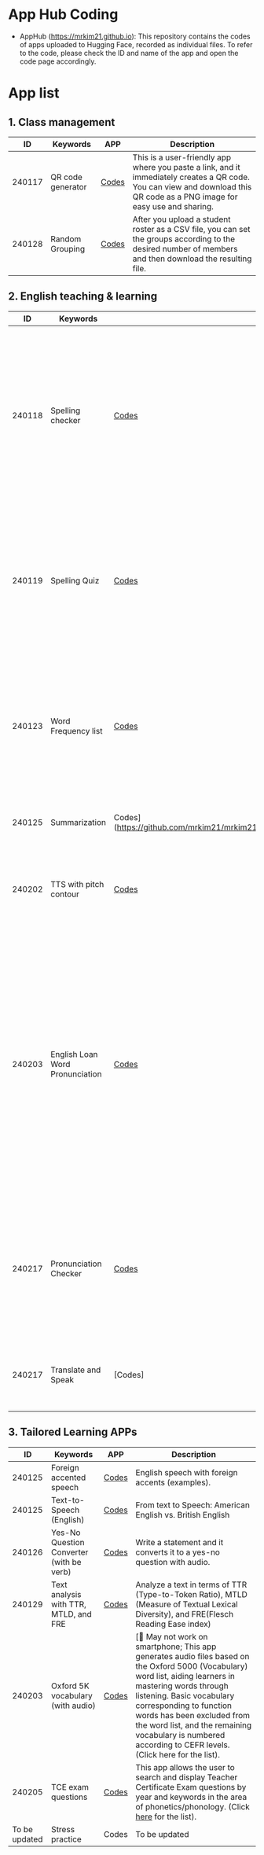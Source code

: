 # App Hub Coding

+ AppHub (https://mrkim21.github.io): This repository contains the codes of apps uploaded to Hugging Face, recorded as individual files. To refer to the code, please check the ID and name of the app and open the code page accordingly.

# App list

## 1. Class management

|ID|Keywords|APP|Description|
|--|--|--|--|
|240117 |	QR code generator|[Codes](https://github.com/mrkim21/mrkim21.github.io/blob/main/appfolder/appcodes/240117_qrcode.ipynb)|This is a user-friendly app where you paste a link, and it immediately creates a QR code. You can view and download this QR code as a PNG image for easy use and sharing.|
|240128	| Random Grouping |[Codes](https://github.com/mrkim21/mrkim21.github.io/blob/main/appfolder/appcodes/240117_qrcode.ipynb)|After you upload a student roster as a CSV file, you can set the groups according to the desired number of members and then download the resulting file.|

## 2. English teaching & learning

|ID|Keywords|APP|Description|
|--|--|--|--|
|240118 |	Spelling checker |[Codes](https://github.com/mrkim21/mrkim21.github.io/blob/main/appfolder/appcodes/240118_spelling.ipynb)|This app melds auditory learning with active participation, ideal for enhancing spelling skills, particularly with challenging words, and its instant feedback helps users swiftly correct mistakes.|
|240119	| Spelling Quiz |[Codes](https://github.com/mrkim21/mrkim21.github.io/blob/main/appfolder/appcodes/240128_spelling_quiz.ipynb)|This app lets you choose your learner level, with each level featuring 10 words for a spelling check game. The user listens to the pronunciation of a word and then types its spelling.|
|240123	| Word Frequency list| [Codes](https://github.com/mrkim21/mrkim21.github.io/blob/main/appfolder/appcodes/240123_freqlist.ipynb)|Paste text to generate word frequency lists, alphabetically or by frequency, simplifying language analysis and enhancing language skills.|
|240125	| Summarization| Codes](https://github.com/mrkim21/mrkim21.github.io/blob/main/appfolder/appcodes/240125_summarization.ipynb)|Paste your text and it returns one possible summary.|
|240202	| TTS with pitch contour |[Codes](https://github.com/mrkim21/mrkim21.github.io/blob/main/appfolder/appcodes/240202_tts_pitch.ipynb)|Text-to-speech APP incorporating visual pitch contour to mimic natural speech intonation.|
|240203 |	English Loan Word Pronunciation |[Codes](https://github.com/mrkim21/mrkim21.github.io/blob/main/appfolder/appcodes/240203_korean_english.ipynb)|This app helps learners compare the pronunciation of English Loan words in Korean to their original English pronunciation, enhancing their vocabulary usage. The borrowed words are from the Standard Korean Dictionary. Click [here](https://github.com/MK316/Spring2024/blob/main/data/FKE.csv) to see the list. Also refer to [The Standard Korean Language Dictionary](https://stdict.korean.go.kr/main/main.do)|
|240217	| Pronunciation Checker | [Codes](https://github.com/mrkim21/mrkim21.github.io/blob/main/appfolder/appcodes/240217_pronunciation_checker.ipynb)|This app helps learners check the pronunciation of their speech, using speech recognizer. It uses a simple Python Levenshtein package. Read more [here](https://github.com/mrkim21/mrkim21.github.io/blob/main/appfolder/proncheckcaution.md).|
| 240217	| Translate and Speak |[Codes]|[📌 Currently unavailable] This app translates texts between English and Korean.|

## 3. Tailored Learning APPs
|ID|Keywords|APP|Description|
|--|--|--|--|
|240125 |	Foreign accented speech |[Codes](https://github.com/mrkim21/mrkim21.github.io/blob/main/appfolder/appcodes/240125_foreignaccent.ipynb)|English speech with foreign accents (examples).|
|240125 |	Text-to-Speech (English) |[Codes](https://github.com/mrkim21/mrkim21.github.io/blob/main/appfolder/appcodes/240125_tts_english.ipynb)|From text to Speech: American English vs. British English|
|240126	| Yes-No Question Converter (with be verb) |[Codes](https://github.com/mrkim21/mrkim21.github.io/blob/main/appfolder/appcodes/240126_yesno_converter.ipynb)| Write a statement and it converts it to a yes-no question with audio.|
|240129	| Text analysis with TTR, MTLD, and FRE |[Codes](https://github.com/mrkim21/mrkim21.github.io/blob/main/appfolder/appcodes/240129_textanalysis01.ipynb)|Analyze a text in terms of TTR (Type-to-Token Ratio), MTLD (Measure of Textual Lexical Diversity), and FRE(Flesch Reading Ease index)|
|240203	| Oxford 5K vocabulary (with audio) |[Codes](https://github.com/mrkim21/mrkim21.github.io/blob/main/appfolder/appcodes/240203_oxford5k_audio.ipynb)| [📌 May not work on smartphone; This app generates audio files based on the Oxford 5000 (Vocabulary) word list, aiding learners in mastering words through listening. Basic vocabulary corresponding to function words has been excluded from the word list, and the remaining vocabulary is numbered according to CEFR levels. (Click here for the list).|
|240205 |	TCE exam questions |[Codes](https://github.com/mrkim21/mrkim21.github.io/blob/main/appfolder/appcodes/240205_TCE.ipynb)|This app allows the user to search and display Teacher Certificate Exam questions by year and keywords in the area of phonetics/phonology. (Click [here](https://github.com/MK316/TExams/blob/main/TExams.csv) for the list).|
|To be updated|	Stress practice |Codes | To be updated|




